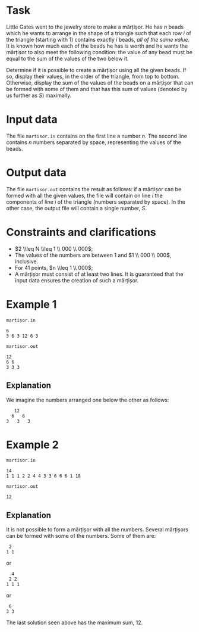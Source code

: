 # Task

Little Gates went to the jewelry store to make a mărțișor. He has $n$ beads which he wants to arrange in the shape of a triangle such that each row $i$ of the triangle (starting with $1$) contains exactly $i$ beads, _all of the same value_. It is known how much each of the beads he has is worth and he wants the mărțișor to also meet the following condition: the value of any bead must be equal to the sum of the values of the two below it.

Determine if it is possible to create a mărțișor using all the given beads. If so, display their values, in the order of the triangle, from top to bottom. Otherwise, display the sum of the values of the beads on a mărțișor that can be formed with some of them and that has this sum of values (denoted by us further as $S$) maximally.

# Input data

The file `martisor.in` contains on the first line a number $n$. The second line contains $n$ numbers separated by space, representing the values of the beads.

# Output data

The file `martisor.out` contains the result as follows: if a mărțișor can be formed with all the given values, the file will contain on line $i$ the components of line $i$ of the triangle (numbers separated by space). In the other case, the output file will contain a single number, $S$.

# Constraints and clarifications

* $2 \\leq N \\leq 1 \\ 000 \\ 000$;
* The values of the numbers are between $1$ and $1 \\ 000 \\ 000$, inclusive.
* For $41$ points, $n \\leq 1 \\ 000$;
* A mărțișor must consist of at least two lines. It is guaranteed that the input data ensures the creation of such a mărțișor.

# Example 1

`martisor.in`
```
6
3 6 3 12 6 3
```

`martisor.out`
```
12
6 6
3 3 3
```

## Explanation

We imagine the numbers arranged one below the other as follows:
```
   12
  6   6
3   3   3
```

# Example 2

`martisor.in`
```
14
1 1 1 2 2 4 4 3 3 6 6 6 1 18
```

`martisor.out`
```
12
```

## Explanation

It is not possible to form a mărțișor with all the numbers. Several mărțișors can be formed with some of the numbers. Some of them are:
```
 2
1 1
```
or
```
  4
 2 2
1 1 1
```
or
```
 6
3 3
```
The last solution seen above has the maximum sum, $12$.